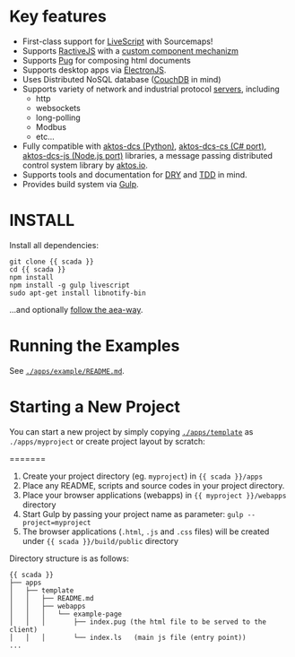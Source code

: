# Key features

* First-class support for [LiveScript](http://livescript.net) with Sourcemaps!
* Supports [RactiveJS](http://ractivejs.com) with a [custom component mechanizm](./src/client/components)
* Supports [Pug](https://pugjs.org) for composing html documents
* Supports desktop apps via [ElectronJS](http://electron.atom.io/).
* Uses Distributed NoSQL database ([CouchDB](http://couchdb.apache.org/) in mind)
* Supports variety of network and industrial protocol [servers](./src/server), including
    * http
    * websockets
    * long-polling
    * Modbus
    * etc...
* Fully compatible with [aktos-dcs (Python)](https://github.com/aktos-io/aktos-dcs), [aktos-dcs-cs (C# port)](https://github.com/aktos-io/aktos-dcs-cs), [aktos-dcs-js (Node.js port)](https://github.com/aktos-io/aktos-dcs-js) libraries, a message passing distributed control system library by [aktos.io](https://aktos.io).
* Supports tools and documentation for [DRY](https://en.wikipedia.org/wiki/Don't_repeat_yourself) and [TDD](https://en.wikipedia.org/wiki/Test-driven_development) in mind.
* Provides build system via [Gulp](http://gulpjs.com).

# INSTALL

Install all dependencies:

    git clone {{ scada }}
    cd {{ scada }}
    npm install    
    npm install -g gulp livescript 
    sudo apt-get install libnotify-bin
    
...and optionally [follow the aea-way](doc/aea-way.md).

# Running the Examples

See [`./apps/example/README.md`](./apps/example/README.md).

# Starting a New Project

You can start a new project by simply copying [`./apps/template`](./apps/template) as `./apps/myproject` or create project layout by scratch:

=======

1. Create your project directory (eg. `myproject`) in `{{ scada }}/apps`
2. Place any README, scripts and source codes in your project directory.
3. Place your browser applications (webapps) in `{{ myproject }}/webapps` directory
4. Start Gulp by passing your project name as parameter: `gulp --project=myproject`
5. The browser applications (`.html`, `.js` and `.css` files) will be created under `{{ scada }}/build/public` directory

Directory structure is as follows:

```
{{ scada }}
├── apps
│   ├── template
│   │   ├── README.md
│   │   ├── webapps
│   │   │   └── example-page
│   │   │       ├── index.pug (the html file to be served to the client)
│   │   │       └── index.ls   (main js file (entry point))
...
```
